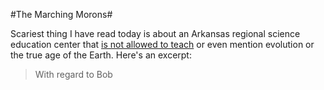 #The Marching Morons#

Scariest thing I have read today is about an Arkansas regional science education center that [is not allowed to teach](http://www.arktimes.com/Articles/ArticleViewer.aspx?ArticleID=e7a0f0e1-ecfd-4fc8-bca4-b9997c912a91) or even mention evolution or the true age of the Earth. Here's an excerpt:

> With regard to Bob


